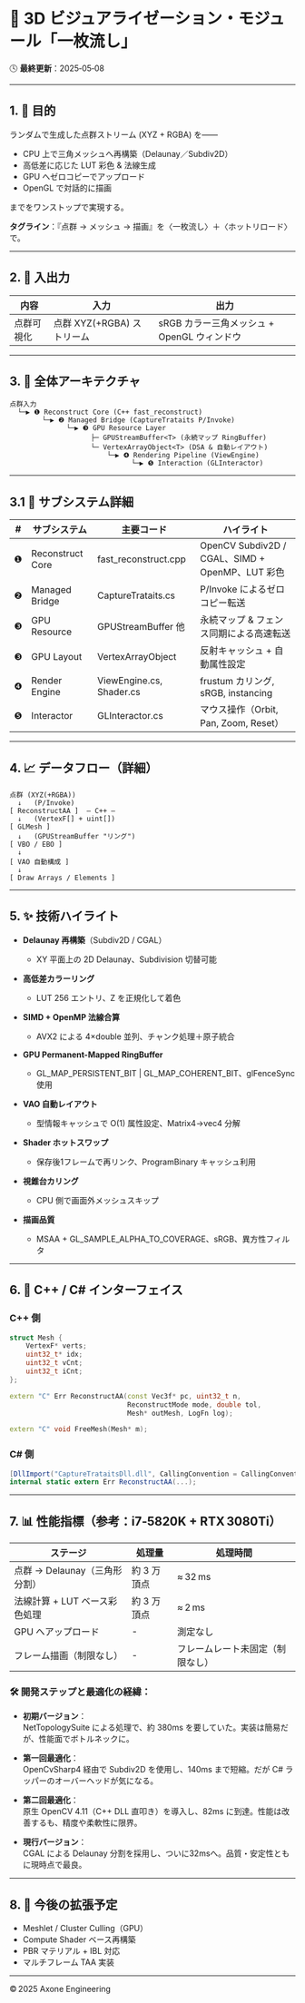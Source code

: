 # 🎥 3D ビジュアライゼーション・モジュール「一枚流し」

🕓 **最終更新**：2025‑05‑08

---

## 1. 🎯 目的

ランダムで生成した点群ストリーム (XYZ + RGBA) を――

- CPU 上で三角メッシュへ再構築（Delaunay／Subdiv2D）  
- 高低差に応じた LUT 彩色 & 法線生成  
- GPU へゼロコピーでアップロード  
- OpenGL で対話的に描画  

までをワンストップで実現する。

**タグライン**：『点群 → メッシュ → 描画』を〈一枚流し〉＋〈ホットリロード〉で。

---

## 2. 🔁 入出力

| 内容   | 入力                       | 出力                                    |
|--------|----------------------------|-----------------------------------------|
| 点群可視化 | 点群 XYZ(+RGBA) ストリーム | sRGB カラー三角メッシュ + OpenGL ウィンドウ |

---

## 3. 🧩 全体アーキテクチャ

```
点群入力
  └─▶ ❶ Reconstruct Core (C++ fast_reconstruct)          
        └─▶ ❷ Managed Bridge (CaptureTrataits P/Invoke)  
              └─▶ ❸ GPU Resource Layer                 
                    ├─ GPUStreamBuffer<T> (永続マップ RingBuffer)
                    └─ VertexArrayObject<T> (DSA & 自動レイアウト)
                        └─▶ ❹ Rendering Pipeline (ViewEngine)
                              └─▶ ❺ Interaction (GLInteractor)
```

---

## 3.1 🧱 サブシステム詳細

| #   | サブシステム       | 主要コード                  | ハイライト |
|-----|--------------------|-----------------------------|------------|
| ❶  | Reconstruct Core   | fast_reconstruct.cpp        | OpenCV Subdiv2D / CGAL、SIMD + OpenMP、LUT 彩色 |
| ❷  | Managed Bridge     | CaptureTrataits.cs          | P/Invoke によるゼロコピー転送 |
| ❸  | GPU Resource       | GPUStreamBuffer<T> 他       | 永続マップ & フェンス同期による高速転送 |
| ❸  | GPU Layout         | VertexArrayObject<T>        | 反射キャッシュ + 自動属性設定 |
| ❹  | Render Engine      | ViewEngine.cs, Shader.cs    | frustum カリング, sRGB, instancing |
| ❺  | Interactor         | GLInteractor.cs             | マウス操作（Orbit, Pan, Zoom, Reset）|

---

## 4. 📈 データフロー（詳細）

```
点群 (XYZ(+RGBA))
  ↓   (P/Invoke)
[ ReconstructAA ]  — C++ —
  ↓   (VertexF[] + uint[])
[ GLMesh ]
  ↓   (GPUStreamBuffer "リング")
[ VBO / EBO ]
  ↓
[ VAO 自動構成 ]
  ↓
[ Draw Arrays / Elements ]
```

---

## 5. ✨ 技術ハイライト

- **Delaunay 再構築**（Subdiv2D / CGAL）  
  - XY 平面上の 2D Delaunay、Subdivision 切替可能

- **高低差カラーリング**  
  - LUT 256 エントリ、Z を正規化して着色

- **SIMD + OpenMP 法線合算**  
  - AVX2 による 4×double 並列、チャンク処理＋原子統合

- **GPU Permanent-Mapped RingBuffer**  
  - GL_MAP_PERSISTENT_BIT | GL_MAP_COHERENT_BIT、glFenceSync 使用

- **VAO 自動レイアウト**  
  - 型情報キャッシュで O(1) 属性設定、Matrix4→vec4 分解

- **Shader ホットスワップ**  
  - 保存後1フレームで再リンク、ProgramBinary キャッシュ利用

- **視錐台カリング**  
  - CPU 側で画面外メッシュスキップ

- **描画品質**  
  - MSAA + GL_SAMPLE_ALPHA_TO_COVERAGE、sRGB、異方性フィルタ

---

## 6. 🔌 C++ / C# インターフェイス

### C++ 側

```cpp
struct Mesh {
    VertexF* verts;
    uint32_t* idx;
    uint32_t vCnt;
    uint32_t iCnt;
};

extern "C" Err ReconstructAA(const Vec3f* pc, uint32_t n,
                             ReconstructMode mode, double tol,
                             Mesh* outMesh, LogFn log);

extern "C" void FreeMesh(Mesh* m);
```

### C# 側

```csharp
[DllImport("CaptureTrataitsDll.dll", CallingConvention = CallingConvention.Cdecl)]
internal static extern Err ReconstructAA(...);
```

---

## 7. 📊 性能指標（参考：i7‑5820K + RTX 3080Ti）

| ステージ                      | 処理量             | 処理時間                  |
|------------------------------|--------------------|---------------------------|
| 点群 → Delaunay（三角形分割） | 約 3 万頂点        | ≈ 32 ms                   |
| 法線計算 + LUT ベース彩色処理 | 約 3 万頂点        | ≈ 2 ms                    |
| GPU へアップロード           | -                  | 測定なし                  |
| フレーム描画（制限なし）     | -                  | フレームレート未固定（制限なし） |

### 🛠 開発ステップと最適化の経緯：

- **初期バージョン**：  
  NetTopologySuite による処理で、約 380ms を要していた。実装は簡易だが、性能面でボトルネックに。

- **第一回最適化**：  
  OpenCvSharp4 経由で Subdiv2D を使用し、140ms まで短縮。だが C# ラッパーのオーバーヘッドが気になる。

- **第二回最適化**：  
  原生 OpenCV 4.11（C++ DLL 直叩き）を導入し、82ms に到達。性能は改善するも、精度や柔軟性に限界。

- **現行バージョン**：  
  CGAL による Delaunay 分割を採用し、ついに32msへ。品質・安定性ともに現時点で最良。

---

## 8. 📌 今後の拡張予定

- Meshlet / Cluster Culling（GPU）  
- Compute Shader ベース再構築  
- PBR マテリアル + IBL 対応  
- マルチフレーム TAA 実装  

---

© 2025 Axone Engineering
